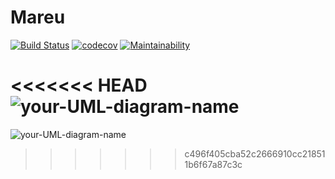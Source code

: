 # Mareu
[![Build Status](https://travis-ci.com/sitatec/Mareu.svg?branch=main)](https://travis-ci.com/sitatec/Mareu)  [![codecov](https://codecov.io/gh/sitatec/Mareu/branch/main/graph/badge.svg?token=V9EXZNO6I7)](https://codecov.io/gh/sitatec/Mareu)  [![Maintainability](https://api.codeclimate.com/v1/badges/71c4f29a76d074615c63/maintainability)](https://codeclimate.com/github/sitatec/Mareu/maintainability)

<<<<<<< HEAD
![your-UML-diagram-name](https://raw.githubusercontent.com/sitatec/Mareu/main/app/src/uml/class_diagram_meeting_room_reservation.uml)
=======
![your-UML-diagram-name](http://www.plantuml.com/plantuml/proxy?cache=no&src=https://raw.githubusercontent.com/sitatec/Mareu/main/app/src/uml/class_diagram_meeting_room_reservation.puml)
>>>>>>> c496f405cba52c2666910cc218511b6f67a87c3c
